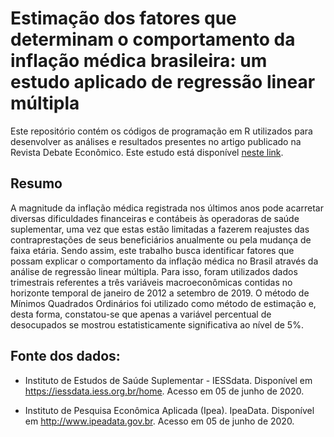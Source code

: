 # Estimação dos fatores que determinam o comportamento da inflação médica brasileira: um estudo aplicado de regressão linear múltipla

Este repositório contém os códigos de programação em R utilizados para desenvolver as análises e resultados presentes no artigo publicado na Revista Debate Econômico. Este estudo está disponível [neste link](https://publicacoes.unifal-mg.edu.br/revistas/index.php/revistadebateeconomico/article/view/1161). 

## Resumo

A magnitude da inflação médica registrada nos últimos anos pode acarretar diversas dificuldades financeiras e contábeis às operadoras de saúde suplementar, uma vez que estas estão limitadas a fazerem reajustes das contraprestações de seus beneficiários anualmente ou pela mudança de faixa etária. Sendo assim, este trabalho busca identificar fatores que possam explicar o comportamento da inflação médica no Brasil através da análise de regressão linear múltipla. Para isso, foram utilizados dados trimestrais referentes a três variáveis macroeconômicas contidas no horizonte temporal de janeiro de 2012 a setembro de 2019. O método de Mínimos Quadrados Ordinários foi utilizado como método de estimação e, desta forma, constatou-se que apenas a variável percentual de desocupados se mostrou estatisticamente significativa ao nível de 5%.



## Fonte dos dados:
 - Instituto de Estudos de Saúde Suplementar - IESSdata. Disponível em <https://iessdata.iess.org.br/home>. Acesso em 05 de junho de 2020.

 - Instituto de Pesquisa Econômica Aplicada (Ipea). IpeaData. Disponível em <http://www.ipeadata.gov.br>. Acesso em 05 de junho de 2020.
